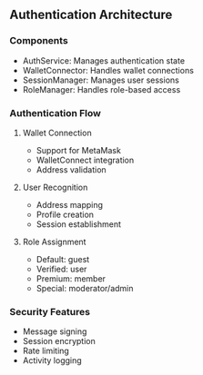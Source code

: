 ## Authentication Architecture

### Components
- AuthService: Manages authentication state
- WalletConnector: Handles wallet connections
- SessionManager: Manages user sessions
- RoleManager: Handles role-based access

### Authentication Flow
1. Wallet Connection
   - Support for MetaMask
   - WalletConnect integration
   - Address validation

2. User Recognition
   - Address mapping
   - Profile creation
   - Session establishment

3. Role Assignment
   - Default: guest
   - Verified: user
   - Premium: member
   - Special: moderator/admin

### Security Features
- Message signing
- Session encryption
- Rate limiting
- Activity logging